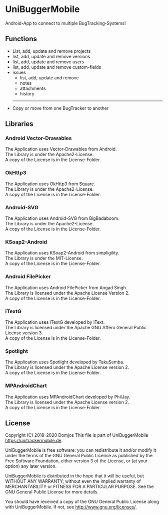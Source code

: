 # UniBuggerMobile
Android-App to connect to multiple BugTracking-Systems!

## Functions
<ul>
    <li>List, add, update and remove projects</li>
    <li>list, add, update and remove versions</li>
    <li>list, add, update and remove users</li>
    <li>list, add, update and remove custom-fields</li>
    <li>issues
        <ul>
            <li>list, add, update and remove</li>
            <li>notes</li>
            <li>attachments</li>
            <li>history</li>
        </ul>
    </li>
    <hr/>
    <li>Copy or move from one BugTracker to another</li>
</ul>


## Libraries

### Android Vector-Drawables
The Application uses Vector-Drawables from Android.<br/>
The Library is under the Apache2-License.<br/>
A copy of the License is in the License-Folder.

###  OkHttp3
The Application uses OkHttp3 from Square.<br/>
The Library is under the Apache2-License.<br/>
A copy of the License is in the License-Folder.

###  Android-SVG
The Application uses Android-SVG from BigBadaboom.<br/>
The Library is under the Apache2-License.<br/>
A copy of the License is in the License-Folder.

###  KSoap2-Android
The Application uses KSoap2-Android from simpligility.<br/>
The Library is under the MIT-License.<br/>
A copy of the License is in the License-Folder.

###  Android FilePicker
The Application uses Android FilePicker from Angad Singh.<br/>
The Library is licensed under the Apache License Version 2.<br/>
A copy of the License is in the License-Folder.

### iTextG
The Application uses iTextG developed by iText.<br/>
The Library is licensed under the Apache GNU Affero General Public License version 3.<br/>
A copy of the License is in the License-Folder.

### Spotlight
The Application uses Spotlight developed by TakuSemba.<br/>
The Library is licensed under the Apache License version 2.<br/>
A copy of the License is in the License-Folder.

### MPAndroidChart
The Application uses MPAndroidChart developed by PhilJay.<br/>
The Library is licensed under the Apache License version 2.<br/>
A copy of the License is in the License-Folder.

## License

Copyright (C) 2019-2020 Domjos
This file is part of UniBuggerMobile <https://unitrackermobile.de>.

UniBuggerMobile is free software: you can redistribute it and/or modify
it under the terms of the GNU General Public License as published by
the Free Software Foundation, either version 3 of the License, or
(at your option) any later version.

UniBuggerMobile is distributed in the hope that it will be useful,
but WITHOUT ANY WARRANTY; without even the implied warranty of
MERCHANTABILITY or FITNESS FOR A PARTICULAR PURPOSE.  See the
GNU General Public License for more details.

You should have received a copy of the GNU General Public License
along with UniBuggerMobile. If not, see <http://www.gnu.org/licenses/>.
